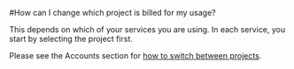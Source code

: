 #How can I change which project is billed for my usage?

This depends on which of your services you are using. In each service, you start by selecting the project first. 

Please see the Accounts section for [how to switch between projects](../../accounts/how-to-switch-between-projects.md).



